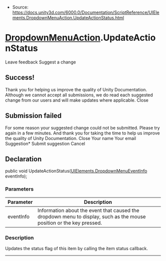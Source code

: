 * Source: https://docs.unity3d.com/6000.0/Documentation/ScriptReference/UIElements.DropdownMenuAction.UpdateActionStatus.html

#  [DropdownMenuAction](https://docs.unity3d.com/6000.0/Documentation/ScriptReference/UIElements.DropdownMenuAction.html).UpdateActionStatus
Leave feedback
Suggest a change
## Success!
Thank you for helping us improve the quality of Unity Documentation. Although we cannot accept all submissions, we do read each suggested change from our users and will make updates where applicable.
Close
## Submission failed
For some reason your suggested change could not be submitted. Please <a>try again</a> in a few minutes. And thank you for taking the time to help us improve the quality of Unity Documentation.
Close
Your name Your email Suggestion* Submit suggestion
Cancel
## Declaration
public void UpdateActionStatus([UIElements.DropdownMenuEventInfo](https://docs.unity3d.com/6000.0/Documentation/ScriptReference/UIElements.DropdownMenuEventInfo.html) eventInfo); 
### Parameters
Parameter | Description  
---|---  
eventInfo | Information about the event that caused the dropdown menu to display, such as the mouse position or the key pressed.  
### Description
Updates the status flag of this item by calling the item status callback. 
* * *
